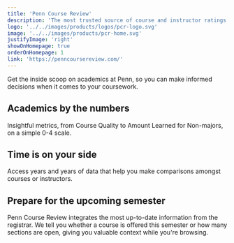 ```yaml
---
title: 'Penn Course Review'
description: 'The most trusted source of course and instructor ratings'
logo: '../../images/products/logos/pcr-logo.svg'
image: '../../images/products/pcr-home.svg'
justifyImage: 'right'
showOnHomepage: true
orderOnHomepage: 1
link: 'https://penncoursereview.com/'
---
```


Get the inside scoop on academics at Penn, so you can make informed decisions when it comes to your coursework.

## Academics by the numbers
Insightful metrics, from Course Quality to Amount Learned for Non-majors, on a simple 0-4 scale. 

## Time is on your side
Access years and years of data that help you make comparisons amongst courses or instructors. 

## Prepare for the upcoming semester
Penn Course Review integrates the most up-to-date information from the registrar. We tell you whether a course is offered this semester or how many sections are open, giving you valuable context while you're browsing.
